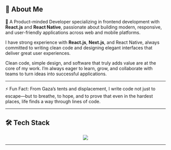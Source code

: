 ## 👋 About Me

🎯 A Product-minded Developer specializing in frontend development with **React.js** and **React Native**, passionate about building modern, responsive, and user-friendly applications across web and mobile platforms.

I have strong experience with **React.js**, **Next.js**, and React Native, always committed to writing clean code and designing elegant interfaces that deliver great user experiences.

Clean code, simple design, and software that truly adds value are at the core of my work.
I’m always eager to learn, grow, and collaborate with teams to turn ideas into successful applications.

---

⚡ Fun Fact: From Gaza’s tents and displacement, I write code not just to escape—but to breathe, to hope, and to prove that even in the hardest places, life finds a way through lines of code.

---

## 🛠️ Tech Stack

<p align="center">
  <a href="https://skillicons.dev">
    <img src="https://skillicons.dev/icons?i=java,html,css,js,ts,react,nextjs,redux,tailwind,styledcomponents,materialui,vite,webpack,babel,androidstudio,nodejs,express,mongodb,firebase,supabase,docker,netlify,vercel,git,github,gitlab,vscode,postman,npm,pnpm,figma,notion,obsidian,stackoverflow,linkedin,twitter,devto,discord" />
  </a>
</p>


---

